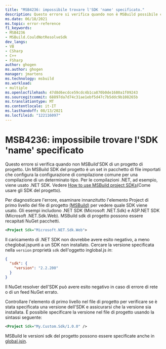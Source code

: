 ```yaml
---
title: "MSB4236: impossibile trovare l'SDK 'name' specificato."
description: Questo errore si verifica quando non è MSBuild possibile caricare un SDK.
ms.date: 06/18/2021
ms.topic: error-reference
f1_keywords:
- MSB4236
- MSBuild.CouldNotResolveSdk
dev_langs:
- VB
- CSharp
- C++
- FSharp
author: ghogen
ms.author: ghogen
manager: jmartens
ms.technology: msbuild
ms.workload:
- multiple
ms.openlocfilehash: 47d8d6ecdce59cdc4b1ca870b0de1680a1f09243
ms.sourcegitcommit: 68897da7d74c31ae1ebf5d47c7b5ddc9b108265b
ms.translationtype: MT
ms.contentlocale: it-IT
ms.lasthandoff: 08/13/2021
ms.locfileid: "122116097"
---
```

# <a name="msb4236-the-sdk-name-specified-could-not-be-found"></a>MSB4236: impossibile trovare l'SDK 'name' specificato

Questo errore si verifica quando non MSBuild'SDK di un progetto di progetto. Un MSBuild SDK del progetto è un set in pacchetto di file importati che configura la configurazione di compilazione comune per una compilazione di un determinato tipo. Per le compilazioni .NET, ad esempio, viene usato .NET SDK. Vedere [How to use MSBuild project SDKs](../how-to-use-project-sdk.md)(Come usare gli SDK del progetto).

Per diagnosticare l'errore, esaminare innanzitutto l'elemento Project di primo livello del file di progetto [(MSBuild)](../project-element-msbuild.md) per vedere quale SDK viene usato. Gli esempi includono .NET SDK (Microsoft .NET.Sdk) e ASP.NET SDK (Microsoft .NET.Sdk.Web). MSBuild sdk di progetto possono essere recapitati NuGet pacchetti.

```xml
<Project Sdk="Microsoft.NET.Sdk.Web">
```

Il caricamento di .NET SDK non [](/dotnet/core/tools/global-json) dovrebbe avere esito negativo, a meno cheglobal.jspunti a un SDK non installato. Cercare la versione specificata nella `version` proprietà `sdk` dell'oggetto inglobal.js *in*:

```json
{
  "sdk": {
    "version": "2.2.200"
  }
}
```

Il NuGet resolver dell'SDK può avere esito negativo in caso di errore di rete o di un feed NuGet errato.

Controllare l'elemento di primo livello nel file di progetto per verificare se è stata specificata una versione dell'SDK e assicurarsi che la versione sia installata. È possibile specificare la versione nel file di progetto usando la sintassi seguente:

```xml
<Project Sdk="My.Custom.Sdk/1.0.0" />
```

MSBuild le versioni sdk del progetto possono essere specificate anche in [global.jsin](/dotnet/core/tools/global-json#msbuild-sdks).